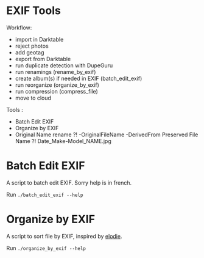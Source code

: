 # EXIF Tools

Workflow:
- import in Darktable
- reject photos
- add geotag
- export from Darktable
- run duplicate detection with DupeGuru
- run renamings (rename_by_exif)
- create album(s) if needed in EXIF (batch_edit_exif)
- run reorganize (organize_by_exif)
- run compression (compress_file)
- move to cloud

Tools :
- Batch Edit EXIF
- Organize by EXIF
- Original Name rename ?! -OriginalFileName -DerivedFrom Preserved File Name ?!
    Date_Make-Model_NAME.jpg

# Batch Edit EXIF

A script to batch edit EXIF. Sorry help is in french.

Run `./batch_edit_exif --help`

# Organize by EXIF

A script to sort file by EXIF, inspired by [elodie](https://github.com/jmathai/elodie).

Run `./organize_by_exif --help`
